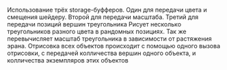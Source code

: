 Использование трёх storage-буфферов. Один для передачи цвета и смещения шейдеру. Второй для передачи масштаба.
Третий для передачи позиций вершин треугольника
Рисует несколько треугольников разного цвета в рандомных позициях. Так же перевычисляет масштаб треугольника
в зависимости от растяжения эрана. Отрисовка всех объектов происходит с помощью одного вызова отрисовки,
с передачей колличества вершин одного объекта, и колличества экземпляров этих объектов
